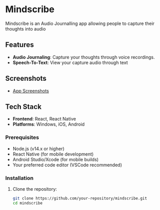 # Mindscribe

Mindscribe is an Audio Journalling app allowing people to capture their thoughts into audio

## Features

- **Audio Journaling**: Capture your thoughts through voice recordings. 
- **Speech-To-Text**: View your capture audio through text

## Screenshots

- [App Screenshots](https://www.notion.so/App-screenshots-13d96d3a3326808fa5a9ceb02df512c7?pvs=21)


## Tech Stack

- **Frontend**: React, React Native
- **Platforms**: Windows, iOS, Android

### Prerequisites

- Node.js (v14.x or higher)
- React Native (for mobile development)
- Android Studio/Xcode (for mobile builds)
- Your preferred code editor (VSCode recommended)

### Installation

1. Clone the repository:

   ```bash
   git clone https://github.com/your-repository/mindscribe.git
   cd mindscribe
